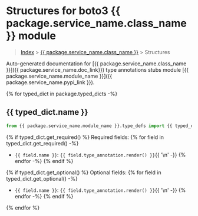 # Structures for boto3 {{ package.service_name.class_name }} module

> [Index](../index.md) > [{{ package.service_name.class_name }}](./index.md) > Structures

Auto-generated documentation for [{{ package.service_name.class_name }}]({{ package.service_name.doc_link}})
type annotations stubs module [{{ package.service_name.module_name }}]({{ package.service_name.pypi_link }}).

{% for typed_dict in package.typed_dicts -%}
## {{ typed_dict.name }}

```python
from {{ package.service_name.module_name }}.type_defs import {{ typed_dict.name }}
```

{% if typed_dict.get_required() %}
Required fields:
{% for field in typed_dict.get_required() -%}
- `{{ field.name }}`: `{{ field.type_annotation.render() }}`{{ '\n' -}}
{% endfor -%}
{% endif %}

{% if typed_dict.get_optional() %}
Optional fields:
{% for field in typed_dict.get_optional() -%}
- `{{ field.name }}`: `{{ field.type_annotation.render() }}`{{ '\n' -}}
{% endfor -%}
{% endif %}

{% endfor %}